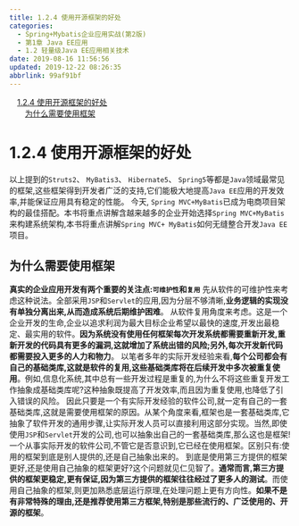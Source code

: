 ```yaml
---
title: 1.2.4 使用开源框架的好处
categories: 
  - Spring+Mybatis企业应用实战(第2版)
  - 第1章 Java EE应用
  - 1.2 轻量级Java EE应用相关技术
date: 2019-08-16 11:56:56
updated: 2019-12-22 08:26:35
abbrlink: 99af91bf
---
```

<div id='my_toc'><a href="/JavaReadingNotes/99af91bf/#1-2-4-使用开源框架的好处" class="header_1">1.2.4 使用开源框架的好处</a><br><a href="/JavaReadingNotes/99af91bf/#为什么需要使用框架" class="header_2">为什么需要使用框架</a><br></div>
<style>.header_1{margin-left: 1em;}.header_2{margin-left: 2em;}.header_3{margin-left: 3em;}.header_4{margin-left: 4em;}.header_5{margin-left: 5em;}.header_6{margin-left: 6em;}</style>
<!--more-->
<script>if (navigator.platform.search('arm')==-1){document.getElementById('my_toc').style.display = 'none';}var e,p = document.getElementsByTagName('p');while (p.length>0) {e = p[0];e.parentElement.removeChild(e);}</script>

<!--end-->
<!--SSTStart-->
# 1.2.4 使用开源框架的好处 #
以上提到的`Struts2`、 `MyBatis3`、 `Hibernate5`、 `Spring5`等都是`Java`领域最常见的框架,这些框架得到开发者广泛的支持,它们能极大地提高`Java EE`应用的开发效率,并能保证应用具有稳定的性能。
今天, `Spring MVC+MyBatis`已成为电商项目架构的最佳搭配。本书将重点讲解含越来越多的企业开始选择`Spring MVC+MyBatis`来构建系统架构,本书将重点讲解`Spring MVC+ MyBatis`如何无缝整合开发`Java EE`项目。
## 为什么需要使用框架 ##
**真实的企业应用开发有两个重要的关注点:`可维护性`和`复用`**
先从软件的可维护性来考虑这种说法。全部采用`JSP`和`Servlet`的应用,因为分层不够清晰,**业务逻辑的实现没有单独分离出来,从而造成系统后期维护困难**。
从软件复用角度来考虑。这是一个企业开发的生命,企业以追求利润为最大目标企业希望以最快的速度,开发出最稳定、最实用的软件。**因为系统没有使用任何框架每次开发系统都需要重新开发,重新开发的代码具有更多的漏洞,这就增加了系统出错的风险;另外,每次开发新代码都需要投入更多的人力和物力**。
以笔者多年的实际开发经验来看,**每个公司都会有自己的基础类库,这就是软件的复用,这些基础类库将在后续开发中多次被重复使用**。例如,信息化系统,其中总有一些开发过程是重复的,为什么不将这些重复开发工作抽象成基础类库呢?这种抽象既提高了开发效率,而且因为重复使用,也降低了引入错误的风险。
因此只要是一个有实际开发经验的软件公司,就一定有自己的一套基础类库,这就是需要使用框架的原因。从某个角度来看,框架也是一套基础类库,它抽象了软件开发的通用步骤,让实际开发人员可以直接利用这部分实现。当然,即使使用`JSP`和`Servlet`开发的公司,也可以抽象出自己的一套基础类库,那么这也是框架!一个从事实际开发的软件公司,不管它是否意识到,它已经在使用框架。区别只有:使用的框架到底是别人提供的,还是自己抽象出来的。
到底是使用第三方提供的框架更好,还是使用自己抽象的框架更好?这个问题就见仁见智了。**通常而言,第三方提供的框架更稳定,更有保证,因为第三方提供的框架往往经过了更多人的测试**。而使用自己抽象的框架,则更加熟悉底层运行原理,在处理问题上更有方向性。**如果不是有非常特殊的理由,还是推荐使用第三方框架,特别是那些流行的、广泛使用的、开源的框架**。
<!--SSTStop-->

